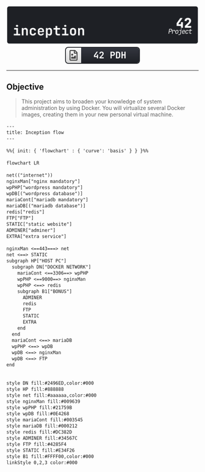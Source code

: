 <div align=center>
  <img src=https://github.com/gawbsouza/42-pdh/blob/main/dark/inception_dark.svg>
  <br>
  <a href=https://github.com/gawbsouza/42-pdh><img src=https://github.com/gawbsouza/42-pdh/blob/main/badge/42pdh_badge.svg></a>
</div>

---

## Objective

> This project aims to broaden your knowledge of system administration by using Docker. You will virtualize several Docker images, creating them in your new personal virtual machine.

```mermaid
---
title: Inception flow
---

%%{ init: { 'flowchart' : { 'curve': 'basis' } } }%%

flowchart LR

net(("internet"))
nginxMan["nginx mandatory"]
wpPHP["wordpress mandatory"]
wpDB[("wordpress database")]
mariaCont["mariadb mandatory"]
mariaDB[("mariadb database")]
redis["redis"]
FTP["FTP"]
STATIC["static website"]
ADMINER["adminer"]
EXTRA["extra service"]

nginxMan <==443===> net
net <==> STATIC
subgraph HP["HOST PC"]
  subgraph DN["DOCKER NETWORK"]
    mariaCont <==3306==> wpPHP
    wpPHP <==9000==> nginxMan
    wpPHP <==> redis
    subgraph B1["BONUS"]
      ADMINER
      redis
      FTP
      STATIC
      EXTRA
    end
  end
  mariaCont <==> mariaDB
  wpPHP <==> wpDB
  wpDB <==> nginxMan
  wpDB <==> FTP
end


style DN fill:#2496ED,color:#000
style HP fill:#888888
style net fill:#aaaaaa,color:#000
style nginxMan fill:#009639
style wpPHP fill:#21759B
style wpDB fill:#0E4268
style mariaCont fill:#003545
style mariaDB fill:#000212
style redis fill:#DC382D
style ADMINER fill:#34567C
style FTP fill:#4285F4
style STATIC fill:#E34F26
style B1 fill:#FFFF00,color:#000
linkStyle 0,2,3 color:#000
```
